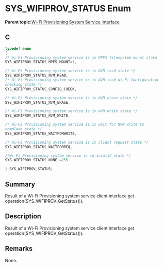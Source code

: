# SYS\_WIFIPROV\_STATUS Enum

**Parent topic:**[Wi-Fi Provisioning System Service Interface](GUID-EC779F2A-1DDD-4F5A-A648-47DE4498A25F.md)

## C

```c
typedef enum
{
/* Wi-Fi Provisioning system service is in MPFS filesystem mount state */
SYS_WIFIPROV_STATUS_MPFS_MOUNT=1,

/* Wi-Fi Provisioning system service is in NVM read state */
SYS_WIFIPROV_STATUS_NVM_READ,
/* Wi-Fi Provisioning system service is in NVM read Wi-Fi Configuration
checking state */
SYS_WIFIPROV_STATUS_CONFIG_CHECK,

/* Wi-Fi Provisioning system service is in NVM erase state */
SYS_WIFIPROV_STATUS_NVM_ERASE,

/* Wi-Fi Provisioning system service is in NVM write state */
SYS_WIFIPROV_STATUS_NVM_WRITE,

/* Wi-Fi Provisioning system service is in wait for NVM write to
complate state */
SYS_WIFIPROV_STATUS_WAITFORWRITE,

/* Wi-Fi Provisioning system service is in client request state */
SYS_WIFIPROV_STATUS_WAITFORREQ,

/*Wi-Fi Provisioning system service is in invalid state */
SYS_WIFIPROV_STATUS_NONE =255

} SYS_WIFIPROV_STATUS;


```

## Summary

Result of a Wi-Fi Provisioning system service client interface get operation\(SYS\_WIFIPROV\_GetStatus\(\)\).

## Description

Result of a Wi-Fi Provisioning system service client interface get<br />operation\(SYS\_WIFIPROV\_GetStatus\(\)\).

## Remarks

None.

